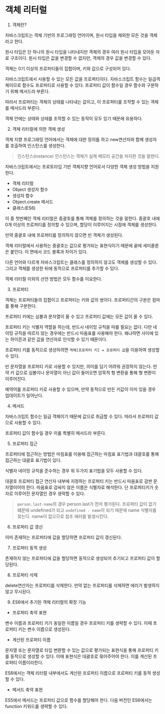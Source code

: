 # 객체 리터럴

1. 객체란?

자바스크립트는 객체 기반의 프로그래밍 언어이며, 원시 타입을 제외한 모든 것을 객체라고 한다.

원시 타입은 단 하나의 원시 타입을 나타내지만 객체의 경우 여러 원시 타입을 모아둔 자료 구조이다. 원시 타입은 값을 변경할 수 없지만, 객체의 경우 값을 변경할 수 있다.

객체는 0기 이상의 프로퍼티들의 집합이며, 키와 값으로 구성되어 있다.

자바스크립트에서 사용할 수 있는 모든 값을 프로퍼티이다. 자바스크립트 함수는 일급객체이므로 함수도 프로퍼티로 사용할 수 있다. 프로퍼티 값이 함수일 경우 함수와 구분하기 위해 메서드라 부른다.

따라서 프로퍼티는 객체의 상태를 나타내는 값이고, 이 프로퍼티를 조작할 수 있는 객체를 메서드라 부른다.

객체 안에는 상태와 상태를 조작할 수 있는 동작이 모두 있기 때문에 유용하다.

2. 객체 리터럴에 의한 객체 생성

객체 지향 프로그래밍 언어에서는 객체에 대한 정의를 하고 new연산자와 함께 생성자를 호출하여 인스턴스를 생성한다.

>인스턴스(instance)
    인스턴스는 객체가 실제 메모리 공간을 차지한 것을 말한다.

자바스크립트에서는 프로토타입 기반 객체지향 언어로서 다양한 객체 생성 방법을 지원한다.

+ 객체 리터럴
+ Object 생성자 함수
+ 생성자 함수
+ Object.create 메서드
+ 클래스(ES6)

이 중 첫번째인 객체 리터럴은 중괄호를 통해 객체를 정의하는 것을 말한다. 중괄호 내에 0개 이상의 프로퍼티를 정의할 수 있으며, 할당이 이루어지는 시점에 객체를 생성한다.

만약 중괄호 내에 프로퍼티를 정의하지 않으면 빈 객체가 생성된다.

객체 리터럴에서 사용하는 중괄호는 값으로 평가되는 표현식이기 때문에 끝에 세미콜론은 붙인다. 이 면에서 코드 블록과 차이가 있다.

다른 언어와 다르게 자바스크립트는 클래스를 정의하지 않고도 객체를 생성할 수 있다. 그리고 객체를 생성한 뒤에 동적으로 프로퍼티를 추가할 수 있다.

객체 리터럴 이외의 선언 방법은 모두 함수를 이요한다.

3. 프로퍼티

객체는 프로퍼티들의 집합이고 프로퍼티는 키와 값의 쌍이다. 프로퍼티간의 구분은 컴마를 통해 구분한다.

프로퍼티 키에는 심볼과 문자열이 올 수 있고 프로퍼티 값에는 모든 값이 올 수 있다.

프로퍼티 키는 식별자 역할을 하는데, 반드시 네이밍 규칙을 따를 필요는 없다. 다만 네이밍 규칙을 따르지 않는 경우에는 반드시 따옴표를 사용해야 한다. 왜냐하면 사이에 있는 하이픈과 같은 값을 연산자로 인식할 수 있기 때문이다.

프로퍼티 키를 동적으로 생성하려면 `객체[프로피터 키] = 프로퍼티 값`을 이용하여 생성할 수 있다.

빈 문자열을 프로퍼티 키로 사용할 수 있지만, 의미를 담기 어려워 권장하지 않는다. 만약 키 값으로 심볼이나 문자열이 아닌 값이 들어오면 암묵적 형 변환을 통해 형 변환이 이루어진다.

예약어를 프로퍼티 키로 사용할 수 있으며, 만약 동적으로 만든 키값이 이미 있을 경우 업데이트가 일어난다.

4. 메서드

자바스크립트 함수는 일급 객체이기 때문에 값으로 취급할 수 있다. 따라서 프로퍼티 값으로 사용할 수 있다. 

프로퍼티 값이 함수일 경우 이를 특별히 메서드라 부른다. 

5. 프로퍼티 접근

프로퍼티에 접근하는 방법은 마침표를 이용해 접근하는 마침표 표기법과 대괄호를 통해 접근하는 대괄효 표기법이 있다.

식별자 네이밍 규칙을 준수하는 경우 위 두가지 표기법을 모두 사용할 수 있다.

대괄호 프로퍼티 접근 연산자 내부에 지정하는 프로퍼티 키는 반드시 따옴표로 감싼 문자열이어야 한다. 따옴표로 감싸지 않은 이름은 식별자로 해석한다. 단 프로퍼티키가 숫자로 이루어진 문자열인 경우 생략할 수 있다.

> `person.last-name`의 경우 person.last가 먼저 평가된다. 프로퍼티 값이 없기 떄문에 undefined가 되고 `undefined - name`이 되기 때문에 name 식별자를 찾는다. name이 없으므로 참조 에러를 발생시킨다.

6. 프로퍼티 값 갱신

이미 존재하는 프로퍼티에 값을 할당하면 프로퍼티 값이 갱신된다.

7. 프로퍼티 동적 생성

존재하지 않는 프로퍼티에 값을 할당하면 동적으로 생성되어 추기되고 프로퍼티 값이 할당된다. 

8. 프로퍼티 삭제

delete연산자는 프로퍼티를 삭제한다. 만약 없는 프로퍼티를 삭제하면 에러가 발생하지 않고 무시된다.

9. ES6에서 추기된 객체 리터럴의 확장 기능

- 프로퍼티 축약 표현

변수 이름과 프로퍼티 키가 동일한 이름일 경우 프로퍼티 키를 생략할 수 있다. 이때 프로퍼티 키는 변수 이름으로 생성된다.

- 계산된 프로퍼티 이름

문자열 또는 문자열로 타입 변환할 수 있는 값으로 평가되는 표현식을 통해 프로퍼티 키를 동적으로 생성할 수 있다. 이때 표현식은 대괄호로 묶어주어야 한다. 이를 계산된 프로퍼티 이름이라한다.

ES6에서는 객체 리터럴 내부에서도 계산된 프로퍼티 이름으로 프로퍼티 키를 동적 생성할 수 있다.

- 메서드 축약 표현

ES5에서 메서드는 프로퍼티 값으로 함수를 할당해야 한다. 다음 버전인 ES6에서는 function 키워드를 생략할 수 있다.




